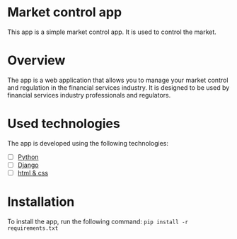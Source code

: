 # Market control app 
This app is a simple market control app. It is used to control the market. 

# Overview 
The app is a web application that allows you to manage your market control and regulation in the financial services industry. It is designed to be used by financial services industry professionals and regulators. 

# Used technologies
The app is developed using the following technologies:
- [ ] [Python](https://www.python.org/)
- [ ] [Django](https://www.djangoproject.com/)
- [ ] [html & css](https://www.w3schools.com/html/html_css.asp)

# Installation
To install the app, run the following command:
```pip install -r requirements.txt```
